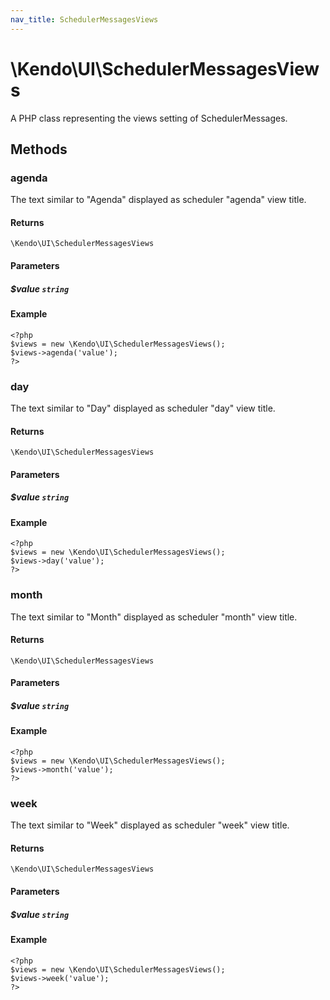 ```yaml
---
nav_title: SchedulerMessagesViews
---
```


# \Kendo\UI\SchedulerMessagesViews

A PHP class representing the views setting of SchedulerMessages.


## Methods

### agenda
The text similar to "Agenda" displayed as scheduler "agenda" view title.

#### Returns
`\Kendo\UI\SchedulerMessagesViews`

#### Parameters

##### $value `string`



#### Example 
    <?php
    $views = new \Kendo\UI\SchedulerMessagesViews();
    $views->agenda('value');
    ?>

### day
The text similar to "Day" displayed as scheduler "day" view title.

#### Returns
`\Kendo\UI\SchedulerMessagesViews`

#### Parameters

##### $value `string`



#### Example 
    <?php
    $views = new \Kendo\UI\SchedulerMessagesViews();
    $views->day('value');
    ?>

### month
The text similar to "Month" displayed as scheduler "month" view title.

#### Returns
`\Kendo\UI\SchedulerMessagesViews`

#### Parameters

##### $value `string`



#### Example 
    <?php
    $views = new \Kendo\UI\SchedulerMessagesViews();
    $views->month('value');
    ?>

### week
The text similar to "Week" displayed as scheduler "week" view title.

#### Returns
`\Kendo\UI\SchedulerMessagesViews`

#### Parameters

##### $value `string`



#### Example 
    <?php
    $views = new \Kendo\UI\SchedulerMessagesViews();
    $views->week('value');
    ?>

